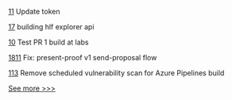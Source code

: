 
[11](https://github.com/hyperledger-labs/fabric-operator/pull/11) Update token

[17](https://github.com/hyperledger-labs/karma-charity-platform/pull/17) building hlf explorer api

[10](https://github.com/hyperledger-labs/fabric-operator/pull/10) Test PR 1 build at labs

[1811](https://github.com/hyperledger/aries-cloudagent-python/pull/1811) Fix: present-proof v1 send-proposal flow

[113](https://github.com/hyperledger/fabric-gateway-java/pull/113) Remove scheduled vulnerability scan for Azure Pipelines build


[See more >>>](https://start-here.hyperledger.org/pull-requests)
